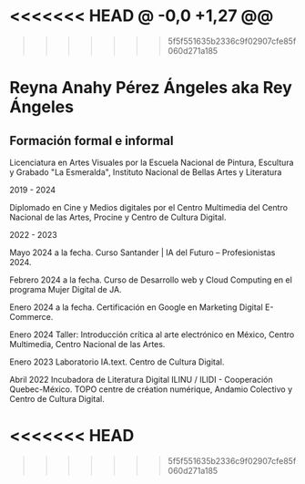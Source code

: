 <<<<<<< HEAD
@ -0,0 +1,27 @@
=======
>>>>>>> 5f5f551635b2336c9f02907cfe85f060d271a185

# Reyna Anahy Pérez Ángeles aka Rey Ángeles 


## Formación formal e informal

Licenciatura en Artes Visuales por la Escuela Nacional de Pintura, Escultura y Grabado "La Esmeralda", Instituto Nacional de Bellas Artes y Literatura

2019 - 2024

Diplomado en Cine y Medios digitales por el Centro Multimedia del Centro Nacional de las Artes, Procine y Centro de Cultura Digital.

2022 - 2023

Mayo 2024 a la fecha. Curso Santander | IA del Futuro – Profesionistas 2024.

Febrero 2024 a la fecha. Curso de Desarrollo web y Cloud Computing en el programa Mujer Digital de JA.

Enero 2024 a la fecha. Certificación en Google en Marketing Digital E-Commerce. 

Enero 2024 Taller: Introducción crítica al arte electrónico en México, Centro Multimedia, Centro Nacional de las Artes.

Enero 2023 Laboratorio IA.text. Centro de Cultura Digital.

Abril 2022 Incubadora de Literatura Digital ILINU / ILIDI - Cooperación Quebec-México. TOPO centre de création numérique, Andamio Colectivo y Centro de Cultura Digital.

<<<<<<< HEAD
=======

>>>>>>> 5f5f551635b2336c9f02907cfe85f060d271a185
